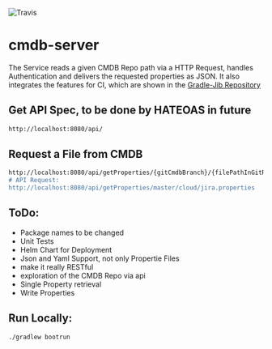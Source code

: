 ![Travis](https://api.travis-ci.org/gluehbirnenkopf/cmdb-server.svg?branch=master)

# cmdb-server

The Service reads a given CMDB Repo path via a HTTP Request, handles Authentication and delivers the requested properties as JSON. It also integrates the features for CI, which are shown in the [Gradle-Jib Repository](https://github.com/gluehbirnenkopf/gradle-jib)

## Get API Spec, to be done by HATEOAS in future
```bash
http://localhost:8080/api/
```

## Request a File from CMDB
```bash
http://localhost:8080/api/getProperties/{gitCmdbBranch}/{filePathInGitRepo}"
# API Request:
http://localhost:8080/api/getProperties/master/cloud/jira.properties
```

## ToDo:
* Package names to be changed
* Unit Tests
* Helm Chart for Deployment
* Json and Yaml Support, not only Propertie Files
* make it really RESTful
* exploration of the CMDB Repo via api
* Single Property retrieval
* Write Properties

## Run Locally:
```bash
./gradlew bootrun
```
